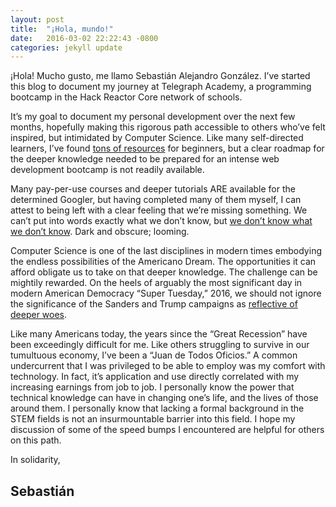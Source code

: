 ```yaml
---
layout: post
title:  "¡Hola, mundo!"
date:   2016-03-02 22:22:43 -0800
categories: jekyll update
---
```

¡Hola! Mucho gusto, me llamo Sebastián Alejandro González. I’ve started this blog to document my journey at Telegraph Academy, a programming bootcamp in the Hack Reactor Core network of schools.

It’s my goal to document my personal development over the next few months, hopefully making this rigorous path accessible to others who’ve felt inspired, but intimidated by Computer Science. Like many self-directed learners, I’ve found [tons of resources](https://www.google.com/search?sourceid=chrome-psyapi2&ion=1&espv=2&ie=UTF-8&q=learn%20web%20development&oq=learn%20web%20development&aqs=chrome.0.0l6.2766j0j9) for beginners, but a clear roadmap for the deeper knowledge needed to be prepared for an intense web development bootcamp is not readily available.

Many pay-per-use courses and deeper tutorials ARE available for the determined Googler, but having completed many of them myself, I can attest to being left with a clear feeling that we’re missing something. We can’t put into words exactly what we don’t know, but [we don’t know what we don’t know](https://www.youtube.com/watch?v=GiPe1OiKQuk). Dark and obscure; looming.

Computer Science is one of the last disciplines in modern times embodying the endless possibilities of the Americano Dream. The opportunities it can afford obligate us to take on that deeper knowledge. The challenge can be mightily rewarded. On the heels of arguably the most significant day in modern American Democracy “Super Tuesday,” 2016, we should not ignore the significance of the Sanders and Trump campaigns as [reflective of deeper woes](http://www.bloomberg.com/politics/articles/2016-03-01/the-angry-americans-trump-sanders-and-the-aftershocks-of-2008).

Like many Americans today, the years since the “Great Recession” have been exceedingly difficult for me. Like others struggling to survive in our tumultuous economy, I’ve been a “Juan de Todos Oficios.” A common undercurrent that I was privileged to be able to employ was my comfort with technology. In fact, it’s application and use directly correlated with my increasing earnings from job to job.  I personally know the power that technical knowledge can have in changing one’s life, and the lives of those around them. I personally know that lacking a formal background in the STEM fields is not an insurmountable barrier into this field. I hope my discussion of some of the speed bumps I encountered are helpful for others on this path.

In solidarity,

Sebastián
---
